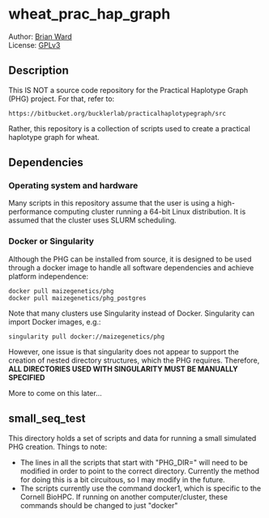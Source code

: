 # wheat_prac_hap_graph

Author: [Brian Ward](https://brianpward.net/)  
License: [GPLv3](https://opensource.org/licenses/GPL-3.0)

## Description

This IS NOT a source code repository for the Practical Haplotype Graph (PHG) 
project. For that, refer to:

    https://bitbucket.org/bucklerlab/practicalhaplotypegraph/src

Rather, this repository is a collection of scripts used to create a practical 
haplotype graph for wheat.

## Dependencies

### Operating system and hardware

Many scripts in this repository assume that the user is using a high-performance
computing cluster running a 64-bit Linux distribution. It is assumed that the cluster uses
SLURM scheduling.

### Docker or Singularity

Although the PHG can be installed from source, it is designed to be used through
a docker image to handle all software dependencies and achieve platform
independence: 

```
docker pull maizegenetics/phg
docker pull maizegenetics/phg_postgres
```

Note that many clusters use Singularity instead of Docker. Singularity
can import Docker images, e.g.: 

```
singularity pull docker://maizegenetics/phg
```

However, one issue is that singularity does not appear to
support the creation of nested directory structures, which the PHG requires. Therefore,
**ALL DIRECTORIES USED WITH SINGULARITY MUST BE MANUALLY SPECIFIED**

More to come on this later...

## small_seq_test

This directory holds a set of scripts and data for running a small simulated PHG
creation. Things to note:

* The lines in all the scripts that start with "PHG_DIR=" will need to be modified
in order to point to the correct directory. Currently the method for doing this is
a bit circuitous, so I may modify in the future.
* The scripts currently use the command docker1, which is specific to the Cornell
BioHPC. If running on another computer/cluster, these commands should be changed to
just "docker"

